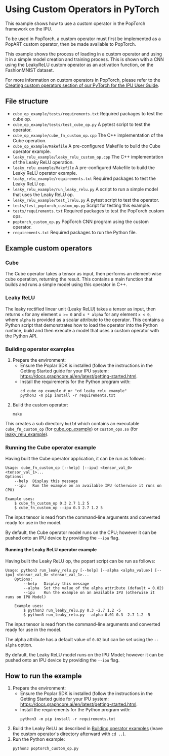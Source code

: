 <!-- Copyright (c) 2021 Graphcore Ltd. All rights reserved. -->
# Using Custom Operators in PyTorch

This example shows how to use a custom operator in the PopTorch
framework on the IPU.

To be used in PopTorch, a custom operator must first be implemented as
a PopART custom operator, then be made available to PopTorch.

This example shows the process of loading in a custom operator and using it in a simple
model creation and training process. This is shown with a CNN using the LeakyReLU custom
operator as an activation function, on the FashionMNIST dataset.

For more information on custom operators in PopTorch, please refer to the
[Creating custom operators section of our PyTorch for the IPU User Guide](https://docs.graphcore.ai/projects/poptorch-user-guide/en/3.3.0/overview.html#creating-custom-ops).

## File structure

* `cube_op_example/tests/requirements.txt` Required packages to test the cube op.
* `cube_op_example/tests/test_cube_op.py` A pytest script to test the operator.
* `cube_op_example/cube_fn_custom_op.cpp` The C++ implementation of the Cube operation.
* `cube_op_example/Makefile` A pre-configured Makefile to build the Cube operator example.
* `leaky_relu_example/leaky_relu_custom_op.cpp` The C++ implementation of the Leaky ReLU operation.
* `leaky_relu_example/Makefile` A pre-configured Makefile to build the Leaky ReLU operator example.
* `leaky_relu_example/requirements.txt` Required packages to test the Leaky ReLU op.
* `leaky_relu_example/run_leaky_relu.py` A script to run a simple model that uses the Leaky ReLU op.
* `leaky_relu_example/test_lrelu.py` A pytest script to test the operator.
* `tests/test_poptorch_custom_op.py` Script for testing this example.
* `tests/requirements.txt` Required packages to test the PopTorch custom ops.
* `poptorch_custom_op.py` PopTorch CNN program using the custom operator.
* `requirements.txt` Required packages to run the Python file.

## Example custom operators

### Cube

The Cube operator takes a tensor as input, then performs an element-wise
cube operation, returning the result. This contains a main function that builds and runs
a simple model using this operator in C++.

### Leaky ReLU

The leaky rectified linear unit (Leaky ReLU) takes a tensor as input, then returns `x` for any
element `x >= 0` and `x * alpha` for any element `x < 0`, where `alpha` is provided as a scalar
attribute to the operator. This contains a Python script that demonstrates how to load the operator into the
Python runtime, build and then execute a model that uses a custom operator with the Python API.

### Building operator examples

1) Prepare the environment:
    - Ensure the Poplar SDK is installed (follow the instructions in the Getting
    Started guide for your IPU system: <https://docs.graphcore.ai/en/latest/getting-started.html>.
    - Install the requirements for the Python program with:
        ```
        cd cube_op_example # or "cd leaky_relu_example"
        python3 -m pip install -r requirements.txt
        ```
2) Build the custom operator:
    ```
    make
    ```

This creates a sub directory `build` which contains an executable `cube_fn_custom_op` (for [cube_op_example](cube_op_example)) or `custom_ops.so` (for [leaky_relu_example](leaky_relu_example)).

### Running the Cube operator example

Having built the Cube operator application, it can be run as follows:

```
Usage: cube_fn_custom_op [--help] [--ipu] <tensor_val_0> <tensor_val_1>...
Options:
    --help  Display this message
    --ipu   Run the example on an available IPU (otherwise it runs on CPU)

Example uses:
    $ cube_fn_custom_op 0.3 2.7 1.2 5
    $ cube_fn_custom_op --ipu 0.3 2.7 1.2 5
```

The input tensor is read from the command-line arguments and converted ready for
use in the model.

By default, the Cube operator model runs on the CPU; however it can be pushed onto an IPU device
by providing the `--ipu` flag.

#### Running the Leaky ReLU operator example

Having built the Leaky ReLU op, the popart script can be run as follows:

```
Usage: python3 run_leaky_relu.py [--help] [--alpha <alpha_value>] [--ipu] <tensor_val_0> <tensor_val_1>...
    Options:
        --help   Display this message
        --alpha  Set the value of the alpha attribute (default = 0.02)
        --ipu    Run the example on an available IPU (otherwise it runs on IPU Model)

    Example uses:
        $ python3 run_leaky_relu.py 0.3 -2.7 1.2 -5
        $ python3 run_leaky_relu.py --alpha 0.01 0.3 -2.7 1.2 -5
```

The input tensor is read from the command-line arguments and converted ready for
use in the model.

The alpha attribute has a default value of `0.02` but can be set using the `--alpha` option.

By default, the Leaky ReLU model runs on the IPU Model; however it can be pushed onto an IPU device
by providing the `--ipu` flag.

## How to run the example

1) Prepare the environment:
    - Ensure the Poplar SDK is installed (follow the instructions in the Getting
    Started guide for your IPU system: <https://docs.graphcore.ai/en/latest/getting-started.html>.
    - Install the requirements for the Python program with:
       ```
       python3 -m pip install -r requirements.txt
       ```
2) Build the Leaky ReLU as described in [Building operator examples](#building-operator-examples) (leave the custom operator's directory afterward with `cd ..`).
3) Run the Python example:
    ```
    python3 poptorch_custom_op.py
    ```
